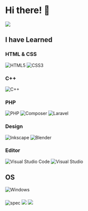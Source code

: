 # Hi there! 👋
![](https://github-profile-summary-cards.vercel.app/api/cards/profile-details?username=hmdkpnnikh&theme=github_dark)

## I have Learned  
### HTML & CSS
![HTML5](https://img.shields.io/badge/html5-%23E34F26.svg?style=for-the-badge&logo=html5&logoColor=white)
![CSS3](https://img.shields.io/badge/css3-%231572B6.svg?style=for-the-badge&logo=css3&logoColor=white)
### C++
![C++](https://img.shields.io/badge/c++-%2300599C.svg?style=for-the-badge&logo=c%2B%2B&logoColor=white)
### PHP
![PHP](https://img.shields.io/badge/php-%23777BB4.svg?style=for-the-badge&logo=php&logoColor=white)
![Composer](https://img.shields.io/badge/Composer-%23885630.svg?style=for-the-badge&logo=composer&logoColor=white)
![Laravel](https://img.shields.io/badge/laravel-%23FF2D20.svg?style=for-the-badge&logo=laravel&logoColor=white)

### Design
![Inkscape](https://img.shields.io/badge/Inkscape-000000?style=for-the-badge&logo=Inkscape&logoColor=white)
![Blender](https://img.shields.io/badge/blender-%23F5792A.svg?style=for-the-badge&logo=blender&logoColor=white)

### Editor
![Visual Studio Code](https://img.shields.io/badge/Visual%20Studio%20Code-007ACC?style=for-the-badge&logo=visual-studio-code&logoColor=white)
![Visual Studio](https://img.shields.io/badge/Visual%20Studio-%235C2D91?style=for-the-badge&logo=visual-studio&logoColor=white)

## OS
![Windows](https://img.shields.io/badge/Windows-0078D6?style=for-the-badge)

###
![spec](https://img.shields.io/badge/intel-core%20i3%204th-%230071C5.svg?&style=for-the-badge&logo=intel&logoColor=white)
![](https://img.shields.io/badge/RAM-6GB-%230071C5.svg?&style=for-the-badge&logoColor=white)
![](https://img.shields.io/badge/radeon_ati-hd_8500m-ED1C24?&style=for-the-badge&logo=amd&logoColor=white)

<!---
hmdkpnnikh/hmdkpnnikh is a ✨ special ✨ repository because its `README.md` (this file) appears on your GitHub profile.
You can click the Preview link to take a look at your changes.
--->
